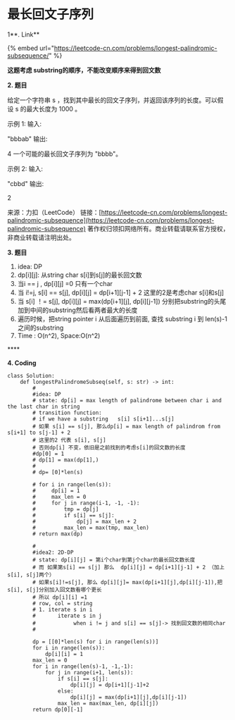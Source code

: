 # 最长回文子序列

1**. Link**

{% embed url="https://leetcode-cn.com/problems/longest-palindromic-subsequence/" %}

**这题考虑 substring的顺序，不能改变顺序来得到回文数**

**2. 题目**

给定一个字符串 s ，找到其中最长的回文子序列，并返回该序列的长度。可以假设 s 的最大长度为 1000 。

示例 1: 输入:

"bbbab" 输出:

4 一个可能的最长回文子序列为 "bbbb"。

示例 2: 输入:

"cbbd" 输出:

2

来源：力扣（LeetCode） 链接：[https://leetcode-cn.com/problems/longest-palindromic-subsequence](https://leetcode-cn.com/problems/longest-palindromic-subsequence) 著作权归领扣网络所有。商业转载请联系官方授权，非商业转载请注明出处。



**3. 题目**

1.  idea: DP
2.  dp\[i\]\[j\]:    从string char s\[i\]到s\[j\]的最长回文数
3. 当i == j ,  dp\[i\]\[j\] =0 只有一个char
4. 当 i!=j,   s\[i\] == s\[j\],  dp\[i\]\[j\] = dp\[i+1\]\[j-1\] + 2 这里的2是考虑char s\[i\]和s\[j\]
5. 当 s\[i\] ！= s\[j\],     dp\[i\]\[j\] = max\(dp\[i+1\]\[j\],  dp\[i\]\[j-1\]\) 分别把substring的头尾加到中间的substring然后看两者最大的长度
6. 遍历时候，把string   pointer  i 从后面遍历到前面, 查找 substring  i 到 len\(s\)-1 之间的substring
7. Time : O\(n^2\), Space:O\(n^2\)

\*\*\*\*

**4. Coding**

```text
class Solution:
    def longestPalindromeSubseq(self, s: str) -> int:
        #
        #idea: DP
        # state: dp[i] = max length of palindrome between char i and the last char in string
        # transition function:
        # if we have a substring   s[i] s[i+1]...s[j]
        # 如果 s[i] == s[j], 那么dp[i] = max length of palindrom from s[i+1] to s[j-1] + 2 
        # 这里的2 代表 s[i], s[j]
        # 否则dp[i] 不变，依旧是之前找到的考虑s[i]的回文数的长度
        #dp[0] = 1
        # dp[1] = max(dp[1],)
        #
        # dp= [0]*len(s)
        
        # for i in range(len(s)):
        #     dp[i] = 1
        #     max_len = 0
        #     for j in range(i-1, -1, -1):
        #         tmp = dp[j]
        #         if s[i] == s[j]:
        #             dp[j] = max_len + 2
        #         max_len = max(tmp, max_len)
        # return max(dp)
            
        #
        #idea2: 2D-DP
        # state: dp[i][j] = 第i个char到第j个char的最长回文数长度
        # 而 如果第s[i] == s[j] 那么  dp[i][j] = dp[i+1][j-1] + 2 （加上 s[i], s[j]两个）
        # 如果s[i]!=s[j], 那么 dp[i][j]= max(dp[i+1][j],dp[i][j-1]),把s[i], s[j]分别加入回文数看哪个更长
        # 所以 dp[i][i] =1
        # row, col = string
        # 1. iterate s in i 
        #       iterate s in j
        #            when i != j and s[i] == s[j]-> 找到回文数的相同char
        #

        dp = [[0]*len(s) for i in range(len(s))]
        for i in range(len(s)):
            dp[i][i] = 1
        max_len = 0
        for i in range(len(s)-1, -1,-1):
            for j in range(i+1, len(s)):
                if s[i] == s[j]:
                    dp[i][j] = dp[i+1][j-1]+2
                else:
                    dp[i][j] = max(dp[i+1][j],dp[i][j-1])
                max_len = max(max_len, dp[i][j])
        return dp[0][-1]

                    

```







